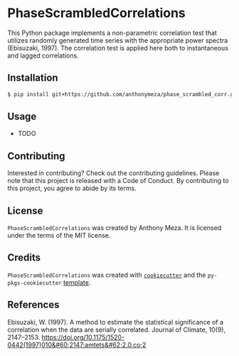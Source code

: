 # PhaseScrambledCorrelations

This Python package implements a non-parametric correlation test that utilizes randomly generated time series with the appropriate power spectra (Ebisuzaki, 1997). The correlation test is applied here both to instantaneous and lagged correlations. 

## Installation

```bash
$ pip install git+https://github.com/anthonymeza/phase_scrambled_corr.git@main
```

## Usage

- TODO

## Contributing

Interested in contributing? Check out the contributing guidelines. Please note that this project is released with a Code of Conduct. By contributing to this project, you agree to abide by its terms.

## License

`PhaseScrambledCorrelations` was created by Anthony Meza. It is licensed under the terms of the MIT license.

## Credits

`PhaseScrambledCorrelations` was created with [`cookiecutter`](https://cookiecutter.readthedocs.io/en/latest/) and the `py-pkgs-cookiecutter` [template](https://github.com/py-pkgs/py-pkgs-cookiecutter).

## References 

Ebisuzaki, W. (1997). A method to estimate the statistical significance of a correlation when the data are serially correlated. Journal of Climate, 10(9), 2147–2153. https://doi.org/10.1175/1520-0442(1997)010&#60;2147:amtets&#62;2.0.co;2
